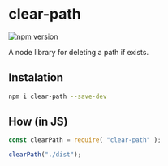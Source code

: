 # clear-path
[![npm version](https://badge.fury.io/js/clear-path.svg)](https://badge.fury.io/js/clear-path)

A node library for deleting a path if exists.

## Instalation

```bash
npm i clear-path --save-dev
```

## How (in JS)
```js
const clearPath = require( "clear-path" );

clearPath("./dist");

```